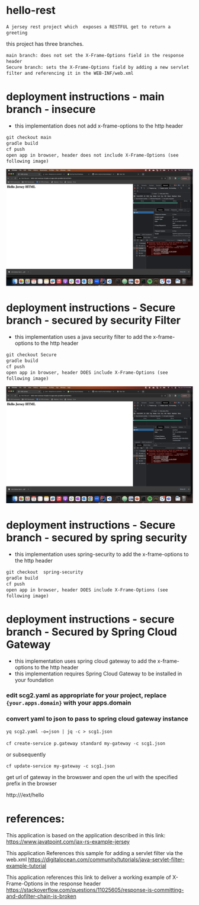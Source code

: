 # hello-rest

    A jersey rest project which  exposes a RESTFUL get to return a greeting

this project has three branches.
```
main branch: does not set the X-Frame-Options field in the response header
Secure branch: sets the X-Frame-Options field by adding a new servlet filter and referencing it in the WEB-INF/web.xml
```

# deployment instructions - main branch - insecure
* this implementation does not add x-frame-options to the http header
```
git checkout main
gradle build
cf push
open app in browser, header does not include X-Frame-Options (see following image)
```
![no-x-frame-options](images/http-header-without-x-frame-options.png)

# deployment instructions - Secure branch - secured by security Filter
* this implementation uses a java security filter to add the x-frame-options to the http header 
```
git checkout Secure
gradle build
cf push
open app in browser, header DOES include X-Frame-Options (see following image)
```
![no-x-frame-options](images/http-header-with-x-frame-options.png)


# deployment instructions - Secure branch - secured by spring security
* this implementation uses spring-security to add the x-frame-options to the http header
```
git checkout  spring-security
gradle build
cf push
open app in browser, header DOES include X-Frame-Options (see following image)
```


# deployment instructions - secure branch -  Secured by Spring Cloud Gateway
* this implementation uses spring cloud gateway to add the x-frame-options to the http header
* this implementation requires Spring Cloud Gateway to be installed in your foundation 
### edit scg2.yaml as appropriate for your project, replace `{your.apps.domain}` with your apps.domain 

### convert yaml to json to pass to spring cloud gateway instance
```
yq scg2.yaml -o=json | jq -c > scg1.json
	
cf create-service p.gateway standard my-gateway -c scg1.json
``` 
or subsequently 
```
cf update-service my-gateway -c scg1.json
```

get url of gateway in the browswer and open the url with the specified prefix in the browser

http://<scg-url>/ext/hello


# references:
This application is based on the application described in this link:
https://www.javatpoint.com/jax-rs-example-jersey

This application References this sample for adding a servlet filter via the web.xml
https://digitalocean.com/community/tutorials/java-servlet-filter-example-tutorial

This application references this link to deliver a working example of X-Frame-Options in the response header 
https://stackoverflow.com/questions/11025605/response-is-committing-and-dofilter-chain-is-broken

